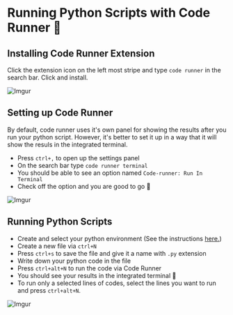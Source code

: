# Running Python Scripts with Code Runner 🏃

## Installing Code Runner Extension
Click the extension icon on the left most stripe and type `code runner` in the search bar. Click and install.

![Imgur](https://imgur.com/UitPn9B.png)

## Setting up Code Runner
By default, code runner uses it's own panel for showing the results after you run your python script. However, it's better to set it up in a way that it will show the resuls in the integrated terminal.

* Press `ctrl+,` to open up the settings panel
* On the search bar type `code runner terminal`
* You should be able to see an option named `Code-runner: Run In Terminal`
* Check off the option and you are good to go 🍰

![Imgur](https://imgur.com/1a7P3Mc.png)

## Running Python Scripts

* Create and select your python environment (See the instructions [here.](https://py-vscode.readthedocs.io/en/latest/files/venv.html))
* Create a new file via `ctrl+N`
* Press `ctrl+s` to save the file and give it a name with `.py` extension
* Write down your python code in the file
* Press `ctrl+alt+N` to run the code via Code Runner
* You should see your results in the integrated terminal 🛬
* To run only a selected lines of codes, select the lines you want to run and press `ctrl+alt+N`.

![Imgur](https://imgur.com/oD19vWb.png)
